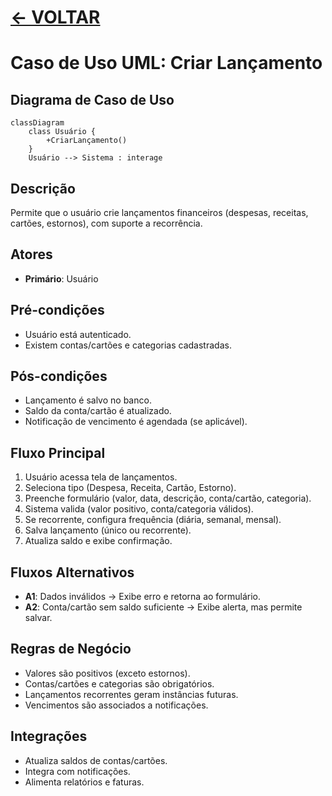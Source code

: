 # [ <- VOLTAR](../../README.md)

# Caso de Uso UML: Criar Lançamento

## Diagrama de Caso de Uso

```mermaid
classDiagram
    class Usuário {
        +CriarLançamento()
    }
    Usuário --> Sistema : interage
```

## Descrição
Permite que o usuário crie lançamentos financeiros (despesas, receitas, cartões, estornos), com suporte a recorrência.

## Atores
- **Primário**: Usuário

## Pré-condições
- Usuário está autenticado.
- Existem contas/cartões e categorias cadastradas.

## Pós-condições
- Lançamento é salvo no banco.
- Saldo da conta/cartão é atualizado.
- Notificação de vencimento é agendada (se aplicável).

## Fluxo Principal
1. Usuário acessa tela de lançamentos.
2. Seleciona tipo (Despesa, Receita, Cartão, Estorno).
3. Preenche formulário (valor, data, descrição, conta/cartão, categoria).
4. Sistema valida (valor positivo, conta/categoria válidos).
5. Se recorrente, configura frequência (diária, semanal, mensal).
6. Salva lançamento (único ou recorrente).
7. Atualiza saldo e exibe confirmação.

## Fluxos Alternativos
- **A1**: Dados inválidos → Exibe erro e retorna ao formulário.
- **A2**: Conta/cartão sem saldo suficiente → Exibe alerta, mas permite salvar.

## Regras de Negócio
- Valores são positivos (exceto estornos).
- Contas/cartões e categorias são obrigatórios.
- Lançamentos recorrentes geram instâncias futuras.
- Vencimentos são associados a notificações.

## Integrações
- Atualiza saldos de contas/cartões.
- Integra com notificações.
- Alimenta relatórios e faturas.